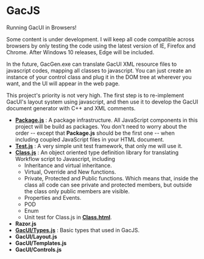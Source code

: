 # GacJS
Running GacUI in Browsers!

Some content is under development. I will keep all code compatible across browsers by only testing the code using the latest version of IE, Firefox and Chrome. After Windows 10 releases, Edge will be included.

In the future, GacGen.exe can translate GacUI XML resource files to javascript codes, mapping all classes to javascript. You can just create an instance of your control class and plug it in the DOM tree at wherever you want, and the UI will appear in the web page.

This project's priority is not very high. The first step is to re-implement GacUI's layout system using javascript, and then use it to develop the GacUI document generator with C++ and XML comments.

* **[Package.js](https://github.com/vczh-libraries/GacJS/blob/master/Script/Package.js)** : A package infrastructure. All JavaScript components in this project will be build as packages. You don't need to worry about the order -- except that **Package.js** should be the first one -- when including coupled JavaScript files in your HTML document.
* **[Test.js](https://github.com/vczh-libraries/GacJS/blob/master/Script/Test.js)** : A very simple unit test framework, that only me will use it.
* **[Class.js](https://github.com/vczh-libraries/GacJS/blob/master/Script/Test.js)** : An object oriented type definition library for translating Workflow script to Javascript, including
    * Inheritance and virtual inheritance.
    * Virtual, Override and New functions.
    * Private, Protected and Public functions. Which means that, inside the class all code can see private and protected members, but outside the class only public members are visible.
    * Properties and Events.
    * POD
    * Enum
    * Unit test for Class.js in **[Class.html](https://github.com/vczh-libraries/GacJS/blob/master/Class.html)**.
* **Razor.js**
* **[GacUI/Types.js](https://github.com/vczh-libraries/GacJS/blob/master/Script/GacUI/Types.js)** : Basic types that used in GacJS.
* **GacUI/Layout.js**
* **GacUI/Templates.js**
* **GacUI/Controls.js**
